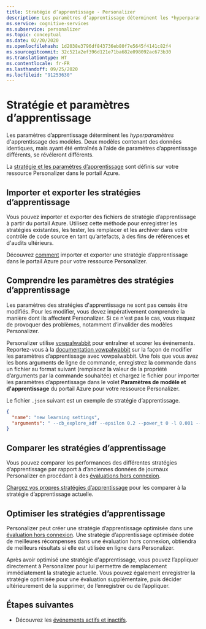 ```yaml
---
title: Stratégie d’apprentissage - Personalizer
description: Les paramètres d’apprentissage déterminent les *hyperparamètres* d'apprentissage des modèles. Deux modèles contenant des données identiques, mais ayant été entraînés à l’aide de paramètres d’apprentissage différents, se révéleront différents.
ms.service: cognitive-services
ms.subservice: personalizer
ms.topic: conceptual
ms.date: 02/20/2020
ms.openlocfilehash: 1d2038e3796df843736eb80f7e5645f4141c82f4
ms.sourcegitcommit: 32c521a2ef396d121e71ba682e098092ac673b30
ms.translationtype: HT
ms.contentlocale: fr-FR
ms.lasthandoff: 09/25/2020
ms.locfileid: "91253630"
---
```

# <a name="learning-policy-and-settings"></a>Stratégie et paramètres d’apprentissage

Les paramètres d’apprentissage déterminent les *hyperparamètres* d'apprentissage des modèles. Deux modèles contenant des données identiques, mais ayant été entraînés à l’aide de paramètres d’apprentissage différents, se révéleront différents.

La [stratégie et les paramètres d’apprentissage](how-to-settings.md#configure-rewards-for-the-feedback-loop) sont définis sur votre ressource Personalizer dans le portail Azure.

## <a name="import-and-export-learning-policies"></a>Importer et exporter les stratégies d’apprentissage

Vous pouvez importer et exporter des fichiers de stratégie d’apprentissage à partir du portail Azure. Utilisez cette méthode pour enregistrer les stratégies existantes, les tester, les remplacer et les archiver dans votre contrôle de code source en tant qu’artefacts, à des fins de références et d'audits ultérieurs.

Découvrez [comment](how-to-manage-model.md#import-a-new-learning-policy) importer et exporter une stratégie d’apprentissage dans le portail Azure pour votre ressource Personalizer.

## <a name="understand-learning-policy-settings"></a>Comprendre les paramètres des stratégies d’apprentissage

Les paramètres des stratégies d'apprentissage ne sont pas censés être modifiés. Pour les modifier, vous devez impérativement comprendre la manière dont ils affectent Personalizer. Si ce n'est pas le cas, vous risquez de provoquer des problèmes, notamment d’invalider des modèles Personalizer.

Personalizer utilise [vowpalwabbit](https://github.com/VowpalWabbit) pour entraîner et scorer les événements. Reportez-vous à la [documentation vowpalwabbit](https://github.com/VowpalWabbit/vowpal_wabbit/wiki/Command-line-arguments) sur la façon de modifier les paramètres d’apprentissage avec vowpalwabbit. Une fois que vous avez les bons arguments de ligne de commande, enregistrez la commande dans un fichier au format suivant (remplacez la valeur de la propriété d’arguments par la commande souhaitée) et chargez le fichier pour importer les paramètres d’apprentissage dans le volet **Paramètres de modèle et d'apprentissage**  du portail Azure pour votre ressource Personalizer.

Le fichier `.json` suivant est un exemple de stratégie d’apprentissage.

```json
{
  "name": "new learning settings",
  "arguments": " --cb_explore_adf --epsilon 0.2 --power_t 0 -l 0.001 --cb_type mtr -q ::"
}
```

## <a name="compare-learning-policies"></a>Comparer les stratégies d’apprentissage

Vous pouvez comparer les performances des différentes stratégies d’apprentissage par rapport à d’anciennes données de journaux Personalizer en procédant à des [évaluations hors connexion](concepts-offline-evaluation.md).

[Chargez vos propres stratégies d’apprentissage](how-to-manage-model.md) pour les comparer à la stratégie d’apprentissage actuelle.

## <a name="optimize-learning-policies"></a>Optimiser les stratégies d’apprentissage

Personalizer peut créer une stratégie d’apprentissage optimisée dans une [évaluation hors connexion](how-to-offline-evaluation.md). Une stratégie d’apprentissage optimisée dotée de meilleures récompenses dans une évaluation hors connexion, obtiendra de meilleurs résultats si elle est utilisée en ligne dans Personalizer.

Après avoir optimisé une stratégie d'apprentissage, vous pouvez l’appliquer directement à Personalizer pour lui permettre de remplacement immédiatement la stratégie actuelle. Vous pouvez également enregistrer la stratégie optimisée pour une évaluation supplémentaire, puis décider ultérieurement de la supprimer, de l’enregistrer ou de l’appliquer.

## <a name="next-steps"></a>Étapes suivantes

* Découvrez les [événements actifs et inactifs](concept-active-inactive-events.md).
